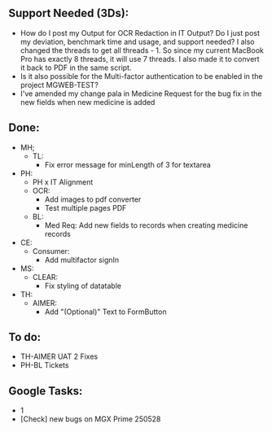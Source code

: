 ## Support Needed (3Ds):
  - How do I post my Output for OCR Redaction in IT Output? Do I just post my deviation, benchmark time and usage, and support needed? I also changed the threads to get all threads - 1. So since my current MacBook Pro has exactly 8 threads, it will use 7 threads. I also made it to convert it back to PDF in the same script.
  - Is it also possible for the Multi-factor authentication to be enabled in the project MGWEB-TEST?
  - I've amended my change pala in Medicine Request for the bug fix in the new fields when new medicine is added
## Done:
  - MH;
    - TL:
      - Fix error message for minLength of 3 for textarea
  - PH:
    - PH x IT Alignment
    - OCR:
      - Add images to pdf converter
      - Test multiple pages PDF
    - BL:
      - Med Req: Add new fields to records when creating medicine records
  - CE:
    - Consumer:
      - Add multifactor signIn 
  - MS:
    - CLEAR:
      - Fix styling of datatable
  - TH:
    - AIMER:
      - Add "(Optional)" Text to FormButton
## To do:
  - TH-AIMER UAT 2 Fixes
  - PH-BL Tickets
## Google Tasks:
  - 1
  - [Check] new bugs on MGX Prime 250528
